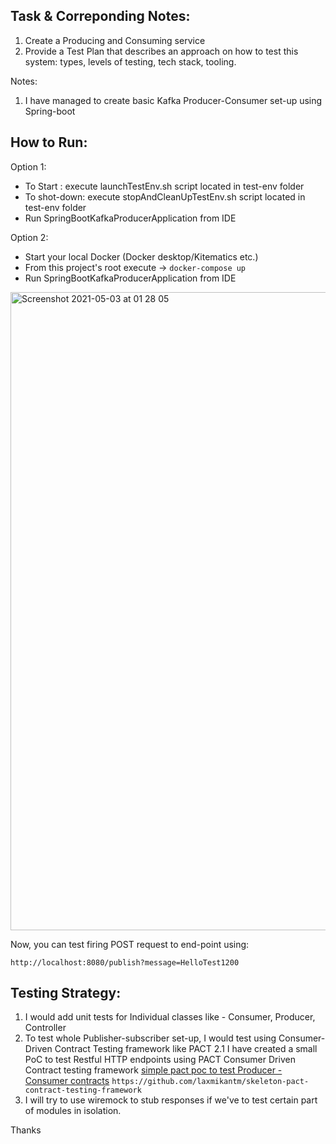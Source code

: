 

## Task & Correponding Notes:
1) Create a Producing and Consuming service
2) Provide a Test Plan that describes an approach on how to test this system: types, levels of testing, tech stack, tooling.

Notes:
1) I have managed to create basic Kafka Producer-Consumer set-up using Spring-boot

## How to Run:
Option 1:
-	To Start : execute launchTestEnv.sh script located in test-env folder
-	To shot-down: execute stopAndCleanUpTestEnv.sh script located in test-env folder
-  Run SpringBootKafkaProducerApplication from IDE

Option 2:
-  Start your local Docker (Docker desktop/Kitematics etc.)
-  From this project's root execute -> `docker-compose up`
-  Run SpringBootKafkaProducerApplication from IDE
   
<img width="1021" alt="Screenshot 2021-05-03 at 01 28 05" src="https://user-images.githubusercontent.com/7977484/116832969-d28c4780-abae-11eb-80de-e98ce5cdb312.png">

Now, you can test firing POST request to end-point using:

```http://localhost:8080/publish?message=HelloTest1200```


## Testing Strategy:
1. I would add unit tests for Individual classes like - Consumer, Producer, Controller
2. To test whole Publisher-subscriber set-up, I would test using Consumer-Driven Contract Testing framework like PACT
   2.1 I have created a small PoC to test Restful HTTP endpoints using PACT Consumer Driven Contract testing framework
   [simple pact poc to test Producer - Consumer contracts](https://github.com/laxmikantm/skeleton-pact-contract-testing-framework)
   ``https://github.com/laxmikantm/skeleton-pact-contract-testing-framework``
3. I will try to use wiremock to stub responses if we've to test certain part of modules in isolation.

Thanks
